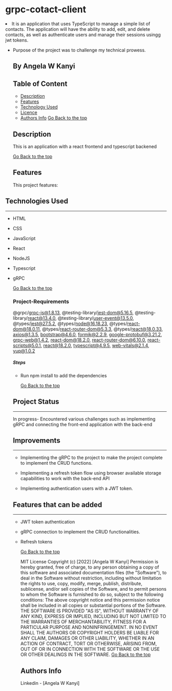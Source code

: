 # grpc-cotact-client
<li>It is an application that uses TypeScript to manage a
simple list of contacts. The application will have the ability to add, edit, and delete contacts, as
well as authenticate users and manage their sessions usingg jwt tokens.</li>
</ul><ul>
<li>Purpose of the project was to challenge my technical prowess.</li>

## By Angela W Kanyi
## Table of Content
 - [Description](#description)
 - [Features](#features)
 - [Technology  Used](#technology-Used)
 - [Licence](#licence)
 - [Authors Info](#Authors-Info)
[Go Back to the top](#grpc-clontacts-client)
 ## Description
 <p>This is an application  with a react frontend and typescript backened</p>
 
[Go Back to the top](#grpc-clontacts-client)

## Features
 This project features:
</ul><h2>Technologies Used</h2>
<hr><ul>
<li>HTML</li>
</ul><ul>
<li>CSS</li>
</ul><ul>
<li>JavaScript</li>
</ul><ul>
<li>React</li>
</ul><ul>
<li>NodeJS</li>
</ul><ul>
<li>Typescript</li>
</ul><ul>
<li>gRPC</li>


[Go Back to the top](#grpc-contact-client )
###  Project-Requirements
@grpc/grpc-js@1.8.13,
@testing-library/jest-dom@5.16.5,
@testing-library/react@13.4.0,
@testing-library/user-event@13.5.0,
@types/jest@27.5.2,
@types/node@16.18.23,
@types/react-dom@18.0.11,
@types/react-router-dom@5.3.3,
@types/react@18.0.33,
axios@1.3.5,
bootstrap@4.6.0,
formik@2.2.9,
google-protobuf@3.21.2,
grpc-web@1.4.2,
react-dom@18.2.0,
react-router-dom@6.10.0,
react-scripts@5.0.1,
react@18.2.0,
typescript@4.9.5,
web-vitals@2.1.4,
yup@1.0.2</p><h5>Steps</h5><ul>
<li>Run npm install to add the dependencies</li>
</ul><ul>

[Go Back to the top](#grpc-contact-client)
</ul><h2>Project Status</h2>
<hr><p>In progress- Encountered various challenges such as implementing gRPC and connecting the front-end application with the back-end</p><h2>Improvements</h2>
<hr><ul>
<li>Implementing the gRPC to the project to make the project complete to implement the CRUD functions.</li>
</ul><ul>
<li>Implementing a refresh token flow using browser available storage capabilities to work with the back-end API</li>
</ul><ul>
<li>Implementing authentication users with a JWT token.</li>
</ul><h2>Features that can be added</h2>
<hr><ul>
<li>JWT token authentication</li>
</ul><ul>
<li>gRPC connection to implement the CRUD functionalities.</li>
</ul><ul>
<li>Refresh tokens</li>

[Go Back to the top](#grpc-contact-client)

MIT License
Copyright (c) [2022] [Angela W Kanyi]
Permission is hereby granted, free of charge, to any person obtaining a copy
of this software and associated documentation files (the "Software"), to deal
in the Software without restriction, including without limitation the rights
to use, copy, modify, merge, publish, distribute, sublicense, and/or sell
copies of the Software, and to permit persons to whom the Software is
furnished to do so, subject to the following conditions:
The above copyright notice and this permission notice shall be included in all
copies or substantial portions of the Software.
THE SOFTWARE IS PROVIDED "AS IS", WITHOUT WARRANTY OF ANY KIND, EXPRESS OR
IMPLIED, INCLUDING BUT NOT LIMITED TO THE WARRANTIES OF MERCHANTABILITY,
FITNESS FOR A PARTICULAR PURPOSE AND NONINFRINGEMENT. IN NO EVENT SHALL THE
AUTHORS OR COPYRIGHT HOLDERS BE LIABLE FOR ANY CLAIM, DAMAGES OR OTHER
LIABILITY, WHETHER IN AN ACTION OF CONTRACT, TORT OR OTHERWISE, ARISING FROM,
OUT OF OR IN CONNECTION WITH THE SOFTWARE OR THE USE OR OTHER DEALINGS IN THE
SOFTWARE.
[Go Back to the top](#grpc-contact-client)
## Authors Info
Linkedin - [Angela W Kanyi]
